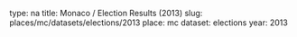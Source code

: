 type: na
title: Monaco / Election Results (2013)
slug: places/mc/datasets/elections/2013
place: mc
dataset: elections
year: 2013
